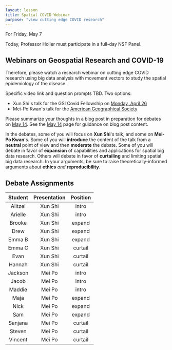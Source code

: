 ```yaml
---
layout: lesson
title: Spatial COVID Webinar
purpose: "view cutting edge COVID research"
---
```


For Friday, May 7

Today, Professor Holler must participate in a full-day NSF Panel. 

## Webinars on Geospatial Research and COVID-19

Therefore, please watch a research webinar on cutting edge COVID research using big data analysis with movement vectors to study the spatial epidemiology of the disease.

Specific video link and question prompts TBD. Two options:

- Xun Shi's talk for the GSI Covid Fellowship on [Monday, April 26](https://gsi.cigi.illinois.edu/geospatial-fellows-webinar-series/)
- Mei-Po Kwan's talk for the [American Geographical Society](https://www.youtube.com/watch?v=hDpa3c5ljsA)

Please summarize your thoughts in a blog post in preparation for debates on [May 14](2021-5-14-rr-ethics). See the [May 14](2021-5-14-rr-ethics) page for guidance on blog post content.

In the debates, some of you will focus on **Xun Shi**'s talk, and some on **Mei-Po Kwan**'s.
Some of you will **introduce** the content of the talk from a **neutral** point of view and then **moderate** the debate.
Some of you will debate in favor of **expansion** of capabilities and applications for spatial big data research.
Others will debate in favor of **curtailing** and limiting spatial big data research.
In your arguments, be sure to raise theoretically-informed arguments about **ethics** *and* **reproducibility**.

## Debate Assignments

| Student | Presentation | Position |
| :---: | :---: | :---: |
| Alitzel | Xun Shi | intro |
| Arielle | Xun Shi | intro |
| Brooke | Xun Shi | expand |
| Drew | Xun Shi | expand |
| Emma B | Xun Shi | expand |
| Emma C | Xun Shi | curtail |
| Evan | Xun Shi | curtail |
| Hannah | Xun Shi | curtail |
| Jackson | Mei Po | intro |
| Jacob | Mei Po | intro |
| Maddie | Mei Po | intro |
| Maja | Mei Po | expand |
| Nick | Mei Po | expand |
| Sam | Mei Po | expand |
| Sanjana | Mei Po | curtail |
| Steven | Mei Po | curtail |
| Vincent | Mei Po | curtail |



